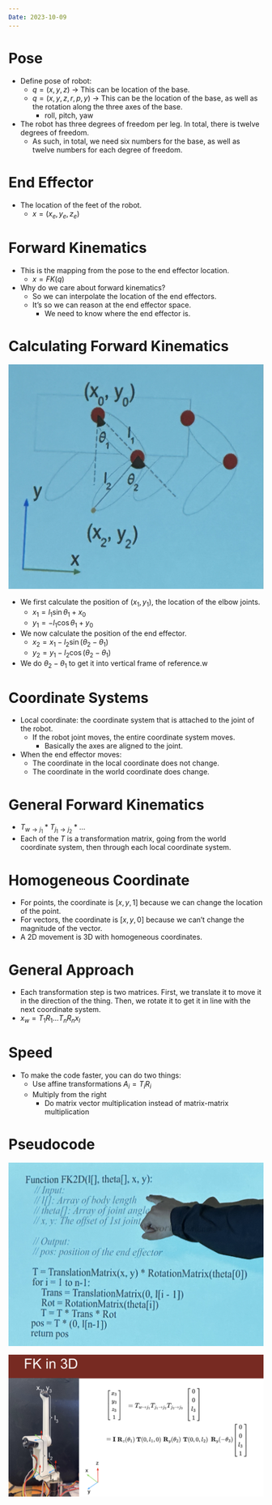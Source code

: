 ```yaml
---
Date: 2023-10-09
---
```

# Pose

- Define pose of robot:
    - $q = (x, y, z)$﻿ → This can be location of the base.
    - $q = (x, y, z, r, p, y)$﻿ → This can be the location of the base, as well as the rotation along the three axes of the base.
        - roll, pitch, yaw
- The robot has three degrees of freedom per leg. In total, there is twelve degrees of freedom.
    - As such, in total, we need six numbers for the base, as well as twelve numbers for each degree of freedom.

# End Effector

- The location of the feet of the robot.
    - $x = (x_e, y_e, z_e)$﻿

# Forward Kinematics

- This is the mapping from the pose to the end effector location.
    - $x = FK(q)$﻿
- Why do we care about forward kinematics?
    - So we can interpolate the location of the end effectors.
    - It’s so we can reason at the end effector space.
        - We need to know where the end effector is.

# Calculating Forward Kinematics

![2E991D2E-77B1-490B-8E37-F109734ADDA9_1_201_a](../../attachments/2E991D2E-77B1-490B-8E37-F109734ADDA9_1_201_a.png)

- We first calculate the position of $(x_1, y_1)$﻿, the location of the elbow joints.
    - $x_1 = l_1 \sin\theta_1 + x_0$﻿
    - $y_1 = -l_1 \cos \theta_1 + y_0$﻿
- We now calculate the position of the end effector.
    - $x_2 = x_1 - l_2 \sin(\theta_2 - \theta_1)$﻿
    - $y_2 = y_1 - l_2 \cos(\theta_2 - \theta_1)$﻿
- We do $\theta_2 - \theta_1$﻿ to get it into vertical frame of reference.w

# Coordinate Systems

- Local coordinate: the coordinate system that is attached to the joint of the robot.
    - If the robot joint moves, the entire coordinate system moves.
        - Basically the axes are aligned to the joint.
- When the end effector moves:
    - The coordinate in the local coordinate does not change.
    - The coordinate in the world coordinate does change.

# General Forward Kinematics

- $T_{w \to j_1} * T_{j_1 \to j_2}* \dots$﻿
- Each of the $T$﻿ is a transformation matrix, going from the world coordinate system, then through each local coordinate system.

# Homogeneous Coordinate

- For points, the coordinate is $[x, y, 1]$﻿ because we can change the location of the point.
- For vectors, the coordinate is $[x, y, 0]$﻿ because we can’t change the magnitude of the vector.
- A 2D movement is 3D with homogeneous coordinates.

# General Approach

- Each transformation step is two matrices. First, we translate it to move it in the direction of the thing. Then, we rotate it to get it in line with the next coordinate system.
- $x_w = T_1R_1\dots T_nR_nx_l$﻿

# Speed

- To make the code faster, you can do two things:
    - Use affine transformations $A_i = T_iR_i$﻿
    - Multiply from the right
        - Do matrix vector multiplication instead of matrix-matrix multiplication

# Pseudocode

![A425884D-98D8-4AA3-9194-536889CABAC8_1_201_a](../../attachments/A425884D-98D8-4AA3-9194-536889CABAC8_1_201_a.png)

![Untitled 119.png](../../attachments/Untitled%20119.png)
